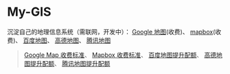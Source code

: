# My-GIS
沉淀自己的地理信息系统（需联网，开发中）：
[Google 地图](https://developers.google.com/maps/get-started?hl=zh-cn)(收费)、
[mapbox](https://docs.mapbox.com/#maps)(收费)、
[百度地图](https://lbsyun.baidu.com/index.php?title=jspopularGL)、
[高德地图](https://lbs.amap.com/api/android-sdk/summary)、
[腾讯地图](https://lbs.qq.com/webApi/javascriptV2/jsFaq)
> [Google Map 收费标准](https://mapsplatform.google.com/pricing/)、
[Mapbox 收费标准](https://www.mapbox.com/pricing/#maps)、
[百度地图提升配额](https://lbsyun.baidu.com/cashier/quota#/home)、
[高德地图提升配额](https://lbs.amap.com/upgrade#quota)、
[腾讯地图提升配额](https://lbs.qq.com/dev/console/quotaImprove)

